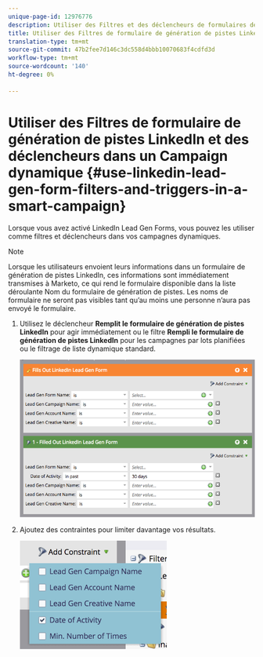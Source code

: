 ```yaml
---
unique-page-id: 12976776
description: Utiliser des Filtres et des déclencheurs de formulaires de génération de pistes LinkedIn dans un Campaign intelligent - Marketo Docs - Documentation du produit
title: Utiliser des Filtres de formulaire de génération de pistes LinkedIn et des déclencheurs dans un Campaign dynamique
translation-type: tm+mt
source-git-commit: 47b2fee7d146c3dc558d4bbb10070683f4cdfd3d
workflow-type: tm+mt
source-wordcount: '140'
ht-degree: 0%

---
```



# Utiliser des Filtres de formulaire de génération de pistes LinkedIn et des déclencheurs dans un Campaign dynamique {#use-linkedin-lead-gen-form-filters-and-triggers-in-a-smart-campaign}

Lorsque vous avez activé LinkedIn Lead Gen Forms, vous pouvez les utiliser comme filtres et déclencheurs dans vos campagnes dynamiques.

>[!NOTE]
>
>Lorsque les utilisateurs envoient leurs informations dans un formulaire de génération de pistes LinkedIn, ces informations sont immédiatement transmises à Marketo, ce qui rend le formulaire disponible dans la liste déroulante Nom du formulaire de génération de pistes. Les noms de formulaire ne seront pas visibles tant qu’au moins une personne n’aura pas envoyé le formulaire.

1. Utilisez le déclencheur **Remplit le formulaire de génération de pistes LinkedIn** pour agir immédiatement ou le filtre **Rempli le formulaire de génération de pistes LinkedIn** pour les campagnes par lots planifiées ou le filtrage de liste dynamique standard.

   ![](assets/screen-shot-2017-03-29-at-2.38.03-pm.png)

1. Ajoutez des contraintes pour limiter davantage vos résultats.

   ![](assets/lead-gen-constraints.png)

